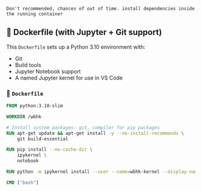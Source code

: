 `Don't recommended, chances of out of time. install dependencies inside the running container`

## 🐍 Dockerfile (with Jupyter + Git support)

This `Dockerfile` sets up a Python 3.10 environment with:

- Git
- Build tools
- Jupyter Notebook support
- A named Jupyter kernel for use in VS Code

### 📄 `Dockerfile`

```dockerfile
FROM python:3.10-slim

WORKDIR /wbhk

# Install system packages: git, compiler for pip packages
RUN apt-get update && apt-get install -y --no-install-recommends \
    git build-essential 

RUN pip install --no-cache-dir \
    ipykernel \
    notebook

RUN python -m ipykernel install --user --name=wbhk-kernel --display-name "Python 3.10 (wbhk)"

CMD ["bash"]
